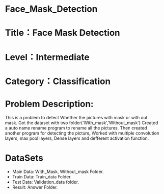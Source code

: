 # Face_Mask_Detection
# Title：Face Mask Detection
# Level：Intermediate
# Category：Classification
# Problem Description: 
This is a problem to detect Whether the pictures with mask or with out mask.
Got the dataset with two folder('With_mask','Without_mask')
Created a auto name rename program to rename all the pictures.
Then created another program for detecting the picture, Worked with multiple convolution layers, max pool layers, Dense layers and defferent activation function.

# DataSets
* Main Data: With_Mask, Without_mask Folder.
* Train Data: Train_data Folder.
* Test Data: Validation_data folder.
* Result: Answer Folder.
